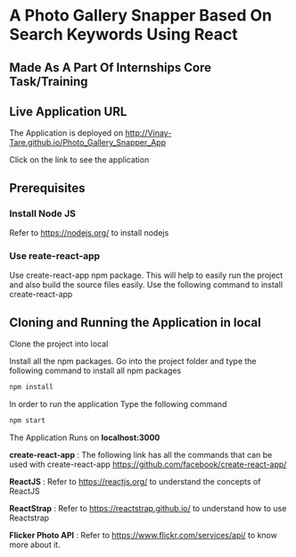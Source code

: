 # A Photo Gallery Snapper Based On Search Keywords Using React 

## Made As A Part Of Internships Core Task/Training

## Live Application URL

The Application is deployed on http://Vinay-Tare.github.io/Photo_Gallery_Snapper_App

Click on the link to see the application

## Prerequisites

### Install Node JS
Refer to https://nodejs.org/ to install nodejs

### Use reate-react-app
Use create-react-app npm package. This will help to easily run the project and also build the source files easily. Use the following command to install create-react-app

## Cloning and Running the Application in local

Clone the project into local

Install all the npm packages. Go into the project folder and type the following command to install all npm packages

```bash
npm install
```

In order to run the application Type the following command

```bash
npm start
```

The Application Runs on **localhost:3000**

**create-react-app** : The following link has all the commands that can be used with create-react-app
https://github.com/facebook/create-react-app/

**ReactJS** : Refer to https://reactjs.org/ to understand the concepts of ReactJS

**ReactStrap** : Refer to https://reactstrap.github.io/ to understand how to use Reactstrap

**Flicker Photo API** : Refer to https://www.flickr.com/services/api/ to know more about it.